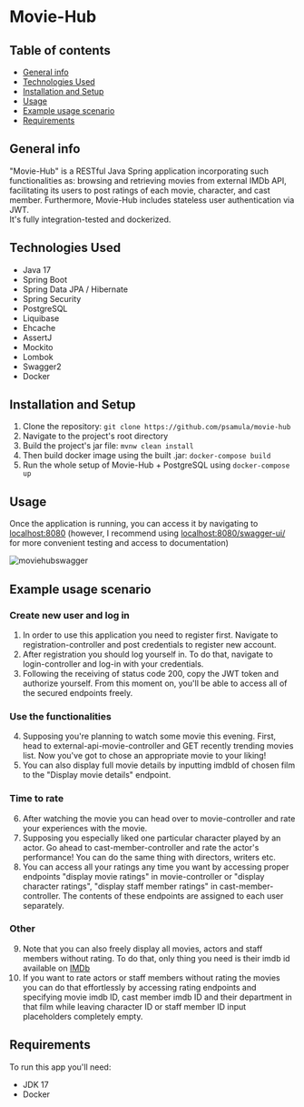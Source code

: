 # Movie-Hub
## Table of contents
  * [General info](#general-info)
  * [Technologies Used](#technologies-used)
  * [Installation and Setup](#installation-and-setup)
  * [Usage](#usage)
  * [Example usage scenario](#example-usage-scenario)
  * [Requirements](#requirements)

## General info
"Movie-Hub" is a RESTful Java Spring application incorporating such
functionalities as: browsing and retrieving movies from external IMDb API,
facilitating its users to post ratings of each movie, character, and cast
member. Furthermore, Movie-Hub includes stateless user authentication via
JWT.  
It's fully integration-tested and dockerized.

## Technologies Used
- Java 17
- Spring Boot
- Spring Data JPA / Hibernate
- Spring Security
- PostgreSQL
- Liquibase
- Ehcache
- AssertJ
- Mockito
- Lombok
- Swagger2
- Docker

## Installation and Setup
1. Clone the repository: ```git clone https://github.com/psamula/movie-hub```
2. Navigate to the project's root directory
3. Build the project's jar file: ```mvnw clean install```
4. Then build docker image using the built .jar: ```docker-compose build```
5. Run the whole setup of Movie-Hub + PostgreSQL using ```docker-compose up```

## Usage
Once the application is running, you can access it by navigating to [localhost:8080](http://localhost:8080) (however, I recommend using [localhost:8080/swagger-ui/](http://localhost:8080/swagger-ui/) for more convenient testing and access to documentation)

![moviehubswagger](https://user-images.githubusercontent.com/92303720/213501490-3ae1e9e6-be11-4e9c-9c23-3d56155fe7c5.png)

## Example usage scenario
### Create new user and log in
1. In order to use this application you need to register first. Navigate to registration-controller and post credentials to register new account.
2. After registration you should log yourself in. To do that, navigate to login-controller and log-in with your credentials.
3. Following the receiving of status code 200, copy the JWT token and authorize yourself. From this moment on, you'll be able to access all of the secured endpoints freely.
### Use the functionalities
4. Supposing you're planning to watch some movie this evening. First, head to external-api-movie-controller and GET recently trending movies list. Now you've got to chose an appropriate movie to your liking!
5. You can also display full movie details by inputting imdbId of chosen film to the "Display movie details" endpoint.
### Time to rate 
6. After watching the movie you can head over to movie-controller and rate your experiences with the movie. 
7. Supposing you especially liked one particular character played by an actor. Go ahead to cast-member-controller and rate the actor's performance! You can do the same thing with directors, writers etc.
8. You can access all your ratings any time you want by accessing proper endpoints "display movie ratings" in movie-controller or "display character ratings", "display staff member ratings" in cast-member-controller. The contents of these endpoints are assigned to each user separately.
### Other
9. Note that you can also freely display all movies, actors and staff members without rating. To do that, only thing you need is their imdb id available on [IMDb](http://imdb.com) 
10. If you want to rate actors or staff members without rating the movies you can do that effortlessly by accessing rating endpoints and specifying movie imdb ID, cast member imdb ID and their department in that film while leaving character ID or staff member ID input placeholders completely empty.

## Requirements
To run this app you'll need:
- JDK 17
- Docker
